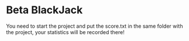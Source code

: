 # Beta BlackJack
You need to start the project and put the score.txt in the same 
folder with the project, your statistics will be recorded there!
